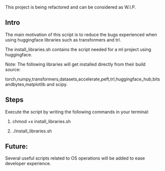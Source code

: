 
This project is being refactored and can be considered as W.I.P.

## Intro

The main motivation of this script is to reduce the bugs experienced when using huggingface libraries such as transformers and trl.

The install_libraries.sh contains the script needed for a ml project using huggingface.

Note: The following libraries will get installed directly from their build source:

torch,numpy,transformers,datasets,accelerate,peft,trl,huggingface_hub,bitsandbytes,matplotlib and scipy.

## Steps

Execute the script by writing the following commands in your terminal:

1) chmod +x install_libraries.sh

2) ./install_libraries.sh

## Future:

Several useful scripts related to OS operations will be added to ease developer experience.
